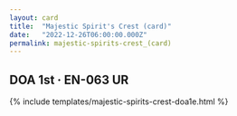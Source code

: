 ```yaml
---
layout: card
title:  "Majestic Spirit's Crest (card)"
date:   "2022-12-26T06:00:00.000Z"
permalink: majestic-spirits-crest_(card)
---
```


## DOA 1st &middot; EN-063 UR

{% include templates/majestic-spirits-crest-doa1e.html %}
